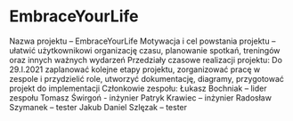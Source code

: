 # EmbraceYourLife
Nazwa projektu – EmbraceYourLife
Motywacja i cel powstania projektu – ułatwić użytkownikowi organizację czasu, planowanie spotkań, treningów oraz innych ważnych wydarzeń
Przedziały czasowe realizacji projektu:
Do 29.I.2021 zaplanować kolejne etapy projektu, zorganizować pracę w zespole i przydzielić role, utworzyć dokumentację, diagramy, przygotować projekt do implementacji
Członkowie zespołu:
Łukasz Bochniak – lider zespołu
Tomasz Świrgoń - inżynier 
Patryk Krawiec – inżynier
Radosław Szymanek – tester
Jakub Daniel Szlęzak – tester
